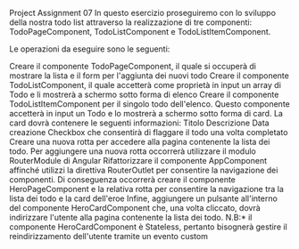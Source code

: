 Project Assignment 07
In questo esercizio proseguiremo con lo sviluppo della nostra todo list attraverso la realizzazione di tre componenti: TodoPageComponent, TodoListComponent e TodoListItemComponent.

Le operazioni da eseguire sono le seguenti:

Creare il componente TodoPageComponent, il quale si occuperà di mostrare la lista e il form per l'aggiunta dei nuovi todo
Creare il componente TodoListComponent, il quale accetterà come proprietà in input un array di Todo e li mostrerà a schermo sotto forma di elenco
Creare il componente TodoListItemComponent per il singolo todo dell'elenco. Questo componente accetterà in input un Todo e lo mostrerà a schermo sotto forma di card. La card dovrà contenere le seguenti informazioni:
Titolo
Descrizione
Data creazione
Checkbox che consentirà di flaggare il todo una volta completato
Creare una nuova rotta per accedere alla pagina contenente la lista dei todo. Per aggiungere una nuova rotta occorrerà utilizzare il modulo RouterModule di Angular
Rifattorizzare il componente AppComponent affinché utilizzi la direttiva RouterOutlet per consentire la navigazione dei componenti. Di conseguenza occorrerà creare il componente HeroPageComponent e la relativa rotta per consentire la navigazione tra la lista dei todo e la card dell'eroe
Infine, aggiungere un pulsante all'interno del componente HeroCardComponent che, una volta cliccato, dovrà indirizzare l'utente alla pagina contenente la lista dei todo.
N.B:* il componente HeroCardComponent è Stateless, pertanto bisognerà gestire il reindirizzamento dell'utente tramite un evento custom